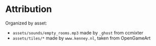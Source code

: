 Attribution
===========

Organized by asset:

- `assets/sounds/empty_rooms.mp3` made by `_ghost` from ccmixter
- `assets/tiles/*` made by `www.kenney.nl`, taken from OpenGameArt

